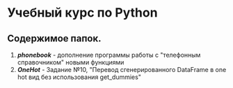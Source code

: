 # Учебный курс по Python

## Содержимое папок.
1. ***phonebook*** - дополнение программы работы с "телефонным справочником" новыми функциями
2. ***OneHot*** - Задание №10, "Перевод сгенерированного DataFrame в one hot вид без использования get_dummies"

